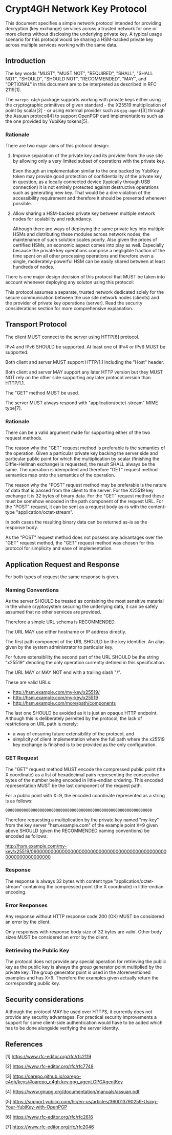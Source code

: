 Crypt4GH Network Key Protocol
=============================

This document specifies a simple network protocol intended for
providing decryption (key exchange) services across a trusted network
for one or more clients without disclosing the underlying private
key. A typical usage scenario for this protocol would be sharing a
HSM-backed private key across multiple services working with the same
data.

Introduction
------------

The key words "MUST", "MUST NOT", "REQUIRED", "SHALL", "SHALL NOT",
"SHOULD", "SHOULD NOT", "RECOMMENDED", "MAY", and "OPTIONAL" in this
document are to be interpreted as described in RFC 2119[1].

The `oarepo_c4gh` package supports working with private keys either
using the cryptographic primitives of given standard - the X25519
multiplication of point by scalar[2] - or using external provider such
as `gpg-agent`[3] through the Assuan protocol[4] to support OpenPGP
card implementations such as the one provided by YubiKey tokens[5].

### Rationale

There are two major aims of this protocol design:

1. Improve separation of the private key and its provider from the use
   site by allowing only a very limited subset of operations with the
   private key.
   
   Even though an implementation similar to the one backed by YubiKey
   token may provide good protection of confidentiality of the private
   key in question, as a locally connected device (typically through
   USB connection) it is not entirely protected against destructive
   operations such as generating new key. That would be a dire
   violation of the accessibility requirement and therefore it should
   be prevented whenever possible.
   
2. Allow sharing a HSM-backed private key between multiple network
   nodes for scalability and redundancy.
   
   Although there are ways of deploying the same private key into
   multiple HSMs and distributing these modules across network nodes,
   the maintenance of such solution scales poorly. Also given the
   prices of certified HSMs, an economic aspect comes into play as
   well. Especially because the private key operations comprise a
   negligible fraction of the time spent on all other processing
   operations and therefore even a single, moderately-powerful HSM can
   be easily shared between at least hundreds of nodes.

There is one major design decision of this protocol that MUST be taken
into account whenever deploying any soluton using this protocol:

This protocol assumes a separate, trusted network dedicated solely for
the secure communication between the use site network nodes (clients)
and the provider of private key operations (server). Read the security
considerations section for more comprehensive explanation.

Transport Protocol
------------------

The client MUST connect to the server using HTTP[6] protocol.

IPv4 and IPv6 SHOULD be supported. At least one of IPv4 or IPv6 MUST
be supported.

Both client and server MUST support HTTP/1.1 including the "Host"
header.

Both client and server MAY support any later HTTP version but they
MUST NOT rely on the other side supporting any later protocol version
than HTTP/1.1.

The "GET" method MUST be used.

The server MUST always respond with "application/octet-stream" MIME
type[7].

### Rationale

There can be a valid argument made for supporting either of the two
request methods.

The reason why the "GET" request method is preferable is the semantics
of the operation. Given a particular private key backing the server
side and particular public point for which the multiplication by
scalar (finishing the Diffie-Hellman exchange) is requested, the
result SHALL always be the same. The operation is idempotent and
therefore "GET" request method semantics map onto the semantics of the
operation.

The reason why the "POST" request method may be preferable is the
nature of data that is passed from the client to the server. For the
X25519 key exchange it is 32 bytes of binary data. For the "GET"
request method these must be somehow encoded in the path component of
the request URL. For the "POST" request, it can be sent as a request
body as-is with the content-type "application/octet-stream".

In both cases the resulting binary data can be returned as-is as the
response body.

As the "POST" request method does not possess any advantages over the
"GET" request method, the "GET" request method was chosen for this
protocol for simplicity and ease of implementation.

Application Request and Response
--------------------------------

For both types of request the same response is given.

### Naming Conventions

As the server SHOULD be treated as containing the most sensitive
material in the whole cryptosystem securing the underlying data, it
can be safely assumed that no other services are provided.

Therefore a simple URL schema is RECOMMENDED.

The URL MAY use either hostname or IP address directly.

The first path component of the URL SHOULD be the key identifier. An
alias given by the system administrator to particular key.

For future extensibility the second part of the URL SHOULD be the
string "x25519" denoting the only operation currently defined in this
specification.

The URL MAY or MAY NOT end with a trailing slash "/".

These are valid URLs:

* http://hsm.example.com/my-key/x25519/
* http://hsm.example.com/my-key/x25519
* http://hsm.example.com/more/path/components

The last one SHOULD be avoided as it is just an opaque HTTP
endpoint. Although this is deliberately permited by the protocol, the
lack of restrictions on URL path is merely:

* a way of ensuring future extensibility of the protocol, and
* simplicity of client implementation where the full path where the
  x25519 key exchange is finished is to be provided as the only
  configuration.

### GET Request

The "GET" request method MUST encode the compressed public point (the
X coordinate) as a list of hexadecimal pairs representing the
consecutive bytes of the number being encoded in little-endian
ordering. This encoded representation MUST be the last component of
the request path.

For a public point with X=9, the encoded coordinate represented as a
string is as follows:

```
0900000000000000000000000000000000000000000000000000000000000000
```

Therefore requesting a multiplication by the private key named
"my-key" from the key server "hsm.example.com" of the example point
X=9 given above SHOULD (given the RECOMMENDED naming conventions) be
encoded as follows:

http://hsm.example.com/my-key/x25519/0900000000000000000000000000000000000000000000000000000000000000


### Response

The response is always 32 bytes with content type
"application/octet-stream" containing the compressed point (the X
coordinate) in little-endian encoding.

### Error Responses

Any response without HTTP response code 200 (OK) MUST be considered an
error by the client.

Only responses with response body size of 32 bytes are valid. Other
body sizes MUST be considered an error by the client.

### Retrieving the Public Key

The protocol does not provide any special operation for retrieving the
public key as the public key is always the group generator point
multiplied by the private key. The group generator point is used in
the aforementioned examples and has X=9. Therefore the examples given
actually return the corresponding public key.

Security considerations
-----------------------

Although the protocol MAY be used over HTTPS, it currently does not
provide any security advantages. For practical security improvements a
support for some client-side authentication would have to be added
which has to be done alongside verifying the server identity.

References
----------

[1] https://www.rfc-editor.org/rfc/rfc2119

[2] https://www.rfc-editor.org/rfc/rfc7748

[3] https://oarepo.github.io/oarepo-c4gh/keys/#oarepo_c4gh.key.gpg_agent.GPGAgentKey

[4] https://www.gnupg.org/documentation/manuals/assuan.pdf

[5] https://support.yubico.com/hc/en-us/articles/360013790259-Using-Your-YubiKey-with-OpenPGP

[6] https://www.rfc-editor.org/rfc/rfc2616

[7] https://www.rfc-editor.org/rfc/rfc2046

